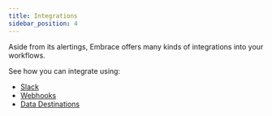 ```yaml
---
title: Integrations
sidebar_position: 4
---
```


Aside from its alertings, Embrace offers many kinds of integrations into your workflows.

See how you can integrate using:

- [Slack](/product/settings/integrations/slack.md)
- [Webhooks](/product/settings/integrations/webhooks.md)
- [Data Destinations](/data-destinations/index.md)